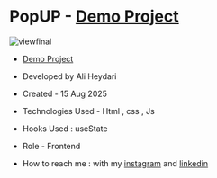 # PopUP - [Demo Project](https://aliheydarii.github.io/PopUP/)

![viewfinal](https://github.com/user-attachments/assets/c65e1a77-f96c-4357-a674-2c68e7c1cffc)

- [Demo Project](https://aliheydarii.github.io/PopUP/)

- Developed by Ali Heydari

- Created - 15 Aug 2025

- Technologies Used - Html , css , Js

- Hooks Used : useState 

- Role - Frontend

- How to reach me : with my [instagram](https://www.instagram.com/alifront_com/) and [linkedin](https://www.linkedin.com/in/ali-heydari-3567b2191/)
